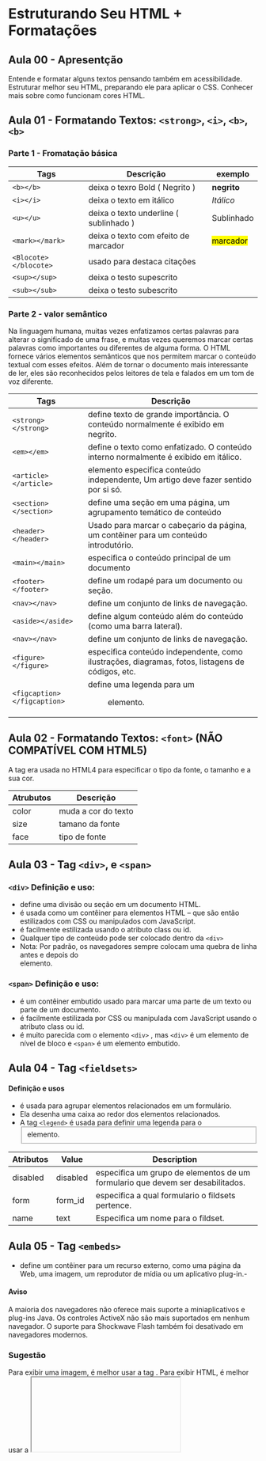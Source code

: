 # Estruturando Seu HTML + Formatações

## Aula 00 - Apresentção
Entende e formatar alguns textos pensando também em acessibilidade. Estruturar melhor seu HTML, preparando ele para aplicar o CSS. Conhecer mais sobre como funcionam cores HTML.

## Aula 01 - Formatando Textos: ```<strong>```, ```<i>```, ```<b>```, ```<b>```
### Parte 1 - Fromatação básica

| Tags | Descrição | exemplo |
| ------ | ----------- | -------- |
| ```<b></b>``` | deixa o texro Bold ( Negrito ) | <b>negrito</b> |
|```<i></i>``` | deixa o texto em itálico | <i>Itálico </i> |
|```<u></u>```| deixa o texto underline ( sublinhado )| Sublinhado |
| ```<mark></mark>``` | deixa o texto com efeito de marcador | <mark> marcador </mark> |
| ```<Blocote></blocote>``` | usado para destaca citações |
|```<sup></sup>``` | deixa o testo supescrito |
|```<sub></sub>```| deixa o testo subescrito |

### Parte 2 - valor semântico
Na linguagem humana, muitas vezes enfatizamos certas palavras para alterar o significado de uma frase, e muitas vezes queremos marcar certas palavras como importantes ou diferentes de alguma forma. O HTML fornece vários elementos semânticos que nos permitem marcar o conteúdo textual com esses efeitos.
Além de tornar o documento mais interessante de ler, eles são reconhecidos pelos leitores de tela e falados em um tom de voz diferente. 

| Tags | Descrição | 
| ------ | ----------- | 
| ```<strong></strong>``` | define texto de grande importância. O conteúdo normalmente é exibido em negrito. |
|```<em></em>``` | define o texto como enfatizado. O conteúdo interno normalmente é exibido em itálico. | 
|```<article></article>```| elemento especifica conteúdo independente, Um artigo deve fazer sentido por si só.|  
| ```<section></section>``` | define uma seção em uma página, um agrupamento temático de conteúdo |  
| ```<header></header>``` | Usado para marcar o cabeçario da página, um contêiner para um conteúdo introdutório. | 
|```<main></main>```| especifica o conteúdo principal de um documento | 
|```<footer></footer>``` | define um rodapé para um documento ou seção.| 
|```<nav></nav>```| define um conjunto de links de navegação. | 
|```<aside></aside>``` | define algum conteúdo além do conteúdo (como uma barra lateral). | 
|```<nav></nav>```| define um conjunto de links de navegação. | 
|```<figure></figure>```| especifica conteúdo independente, como ilustrações, diagramas, fotos, listagens de códigos, etc. | 
|```<figcaption></figcaption>```| define uma legenda para um <figure>elemento. | 


## Aula 02 - Formatando Textos: ```<font>``` (NÃO COMPATÍVEL COM HTML5)
A tag <font> era usada no HTML4 para especificar o tipo da fonte, o tamanho e a sua cor.

| Atrubutos | Descrição |
|-----------|-----------|
| color | muda a cor do texto |
| size | tamano da fonte |
| face | tipo de fonte |


## Aula 03 - Tag ```<div>```, e ```<span>```
### ```<div>``` Definição e uso:
- define uma divisão ou seção em um documento HTML.
- é usada como um contêiner para elementos HTML – que são então estilizados com CSS ou manipulados com JavaScript.
- é facilmente estilizada usando o atributo class ou id.
- Qualquer tipo de conteúdo pode ser colocado dentro da ```<div>```
- Nota: Por padrão, os navegadores sempre colocam uma quebra de linha antes e depois do <div>elemento.

### ```<span>``` Definição e uso:
- é um contêiner embutido usado para marcar uma parte de um texto ou parte de um documento.
- é facilmente estilizada por CSS ou manipulada com JavaScript usando o atributo class ou id.
- é muito parecida com o elemento ```<div>``` , mas ```<div>``` é um elemento de nível de bloco e ```<span>``` é um elemento embutido.

## Aula 04 - Tag ```<fieldsets>```
#### Definição e usos
- é usada para agrupar elementos relacionados em um formulário.
- Ela desenha uma caixa ao redor dos elementos relacionados.
- A tag ```<legend>``` é usada para definir uma legenda para o <fieldset>elemento.

| Atributos | Value	| Description |
|-----------|-------|-------------|
| disabled	| disabled	| especifica um grupo de elementos de um formulario que devem ser desabilitados. |
| form	| form_id	| especifica a qual formulario o fildsets pertence. |
| name	| text	| Especifica um nome para o fildset. |

## Aula 05 - Tag ```<embeds>```
- define um contêiner para um recurso externo, como uma página da Web, uma imagem, um reprodutor de mídia ou um aplicativo plug-in.- 

#### Aviso
A maioria dos navegadores não oferece mais suporte a miniaplicativos e plug-ins Java.
Os controles ActiveX não são mais suportados em nenhum navegador.
O suporte para Shockwave Flash também foi desativado em navegadores modernos.

### Sugestão
Para exibir uma imagem, é melhor usar a tag <img>.
Para exibir HTML, é melhor usar a <iframe>.
Para exibir vídeo ou áudio, é melhor usar as tags <video> e <audio>.

## Aula 07 - Tag ```<iframe>```


## Aula 08 - Resenha Sobre Cores


